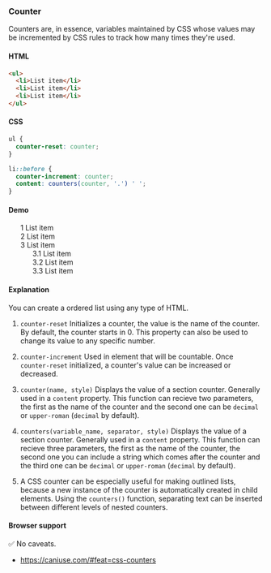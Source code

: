### Counter

Counters are, in essence, variables maintained by CSS whose values may be incremented by CSS rules to track how many times they're used.

#### HTML

```html
<ul>
  <li>List item</li>
  <li>List item</li>
  <li>List item</li>
</ul>
```

#### CSS

```css
ul {
  counter-reset: counter;
}

li::before {
  counter-increment: counter;
  content: counters(counter, '.') ' ';
}
```

#### Demo

<div class="snippet-demo">
	<div class="snippet-demo__countable-section">
    <ul>
      <li>List item</li>
      <li>List item</li>
      <li>
        List item
        <ul>
          <li>List item</li>
          <li>List item</li>
          <li>List item</li>
        </ul>
      </li>
    </ul>
  </div>
</div>

<style>
  .snippet-demo__countable-section ul {
    counter-reset: counter;
    list-style-type: none;
  }

  .snippet-demo__countable-section li::before {
    counter-increment: counter;
    content: counters(counter, '.') ' ';
  }
</style>

#### Explanation

You can create a ordered list using any type of HTML.

1. `counter-reset` Initializes a counter, the value is the name of the counter. By default, the counter starts in 0. This property can also be used to change its value to any specific number.

2. `counter-increment` Used in element that will be countable. Once `counter-reset` initialized, a counter's value can be increased or decreased.

3. `counter(name, style)` Displays the value of a section counter. Generally used in a `content` property. This function can recieve two parameters, the first as the name of the counter and the second one can be `decimal` or `upper-roman` (`decimal` by default).

4. `counters(variable_name, separator, style)` Displays the value of a section counter. Generally used in a `content` property. This function can recieve three parameters, the first as the name of the counter, the second one you can include a string which comes after the counter and the third one can be `decimal` or `upper-roman` (`decimal` by default).

5. A CSS counter can be especially useful for making outlined lists, because a new instance of the counter is automatically created in child elements. Using the `counters()` function, separating text can be inserted between different levels of nested counters.

#### Browser support

<span class="snippet__support-note">✅ No caveats.</span>

* https://caniuse.com/#feat=css-counters

<!-- tags: visual, other -->
